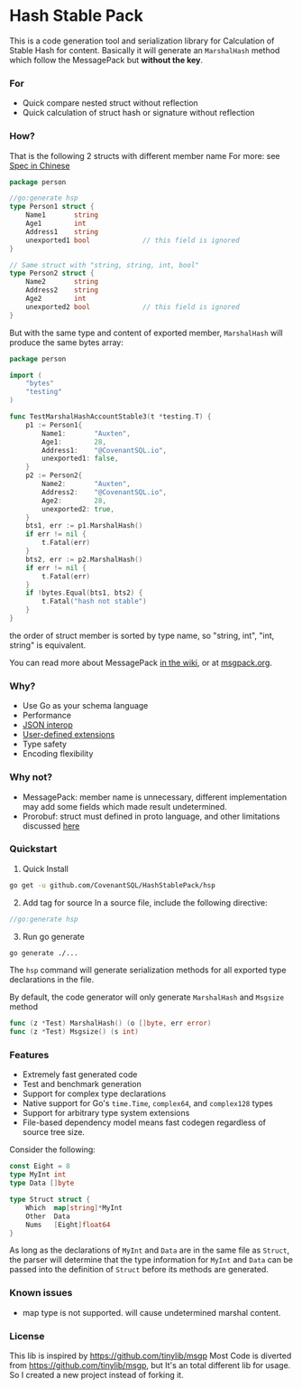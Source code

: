 Hash Stable Pack
=======
This is a code generation tool and serialization library for Calculation of Stable Hash for content. Basically it will generate an `MarshalHash` method which follow the MessagePack but **without the key**. 

### For
- Quick compare nested struct without reflection
- Quick calculation of struct hash or signature without reflection

### How?

That is the following 2 structs with different member name
For more: see [Spec in Chinese](spec.md)
```go
package person

//go:generate hsp
type Person1 struct {
	Name1       string 
	Age1        int    
	Address1    string 
	unexported1 bool             // this field is ignored
}

// Same struct with "string, string, int, bool"
type Person2 struct {
	Name2       string 
	Address2    string 
	Age2        int    
	unexported2 bool             // this field is ignored
}
```

But with the same type and content of exported member, `MarshalHash` will produce the same bytes array:
```go
package person

import (
	"bytes"
	"testing"
)

func TestMarshalHashAccountStable3(t *testing.T) {
	p1 := Person1{
		Name1:       "Auxten",
		Age1:        28,
		Address1:    "@CovenantSQL.io",
		unexported1: false,
	}
	p2 := Person2{
		Name2:       "Auxten",
		Address2:    "@CovenantSQL.io",
		Age2:        28,
		unexported2: true,
	}
	bts1, err := p1.MarshalHash()
	if err != nil {
		t.Fatal(err)
	}
	bts2, err := p2.MarshalHash()
	if err != nil {
		t.Fatal(err)
	}
	if !bytes.Equal(bts1, bts2) {
		t.Fatal("hash not stable")
	}
}
```
the order of struct member is sorted by type name, so "string, int", "int, string" is equivalent.



You can read more about MessagePack [in the wiki](http://github.com/tinylib/msgp/wiki), or at [msgpack.org](http://msgpack.org).

### Why?

- Use Go as your schema language
- Performance
- [JSON interop](http://godoc.org/github.com/tinylib/msgp/msgp#CopyToJSON)
- [User-defined extensions](http://github.com/tinylib/msgp/wiki/Using-Extensions)
- Type safety
- Encoding flexibility

### Why not?

- MessagePack: member name is unnecessary, different implementation may add some fields which made result undetermined.
- Prorobuf: struct must defined in proto language, and other limitations discussed [here](https://gist.github.com/kchristidis/39c8b310fd9da43d515c4394c3cd9510)

### Quickstart

1. Quick Install
```bash
go get -u github.com/CovenantSQL/HashStablePack/hsp
```

2. Add tag for source
In a source file, include the following directive:

```go
//go:generate hsp
```

3. Run go generate
```bash
go generate ./...
```

The `hsp` command will generate serialization methods for all exported type declarations in the file.

By default, the code generator will only generate `MarshalHash` and `Msgsize` method
```go
func (z *Test) MarshalHash() (o []byte, err error)
func (z *Test) Msgsize() (s int)
```


### Features

 - Extremely fast generated code
 - Test and benchmark generation
 - Support for complex type declarations
 - Native support for Go's `time.Time`, `complex64`, and `complex128` types 
 - Support for arbitrary type system extensions
 - File-based dependency model means fast codegen regardless of source tree size.

Consider the following:
```go
const Eight = 8
type MyInt int
type Data []byte

type Struct struct {
	Which  map[string]*MyInt 
	Other  Data              
	Nums   [Eight]float64    
}
```
As long as the declarations of `MyInt` and `Data` are in the same file as `Struct`, the parser will determine that the type information for `MyInt` and `Data` can be passed into the definition of `Struct` before its methods are generated.

### Known issues
- map type is not supported. will cause undetermined marshal content.

### License

This lib is inspired by https://github.com/tinylib/msgp
Most Code is diverted from https://github.com/tinylib/msgp, but It's an total different lib for usage. So I created a new project instead of forking it.

